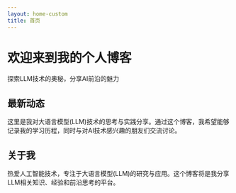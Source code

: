 ```yaml
---
layout: home-custom
title: 首页
---
```


<div class="hero-section">
  <h1 class="hero-title">欢迎来到我的个人博客</h1>
  <p class="hero-subtitle">探索LLM技术的奥秘，分享AI前沿的魅力</p>
</div>

## 最新动态

这里是我对大语言模型(LLM)技术的思考与实践分享。通过这个博客，我希望能够记录我的学习历程，同时与对AI技术感兴趣的朋友们交流讨论。

## 关于我

热爱人工智能技术，专注于大语言模型(LLM)的研究与应用。这个博客将是我分享LLM相关知识、经验和前沿思考的平台。
